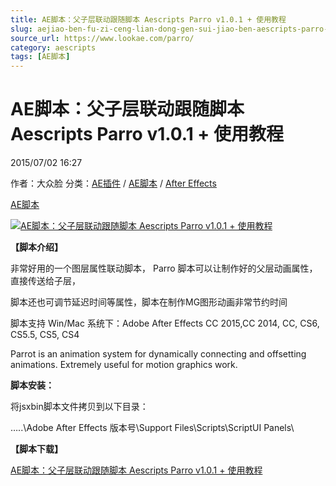 ```yaml
---
title: AE脚本：父子层联动跟随脚本 Aescripts Parro v1.0.1 + 使用教程
slug: aejiao-ben-fu-zi-ceng-lian-dong-gen-sui-jiao-ben-aescripts-parro-v1-0-1-shi-yong-jiao-cheng
source_url: https://www.lookae.com/parro/
category: aescripts
tags: [AE脚本]
---
```

# AE脚本：父子层联动跟随脚本 Aescripts Parro v1.0.1 + 使用教程

2015/07/02 16:27

作者：大众脸
分类：[AE插件](https://www.lookae.com/after-effects/aechajian/) / [AE脚本](https://www.lookae.com/after-effects/aescripts/) / [After Effects](https://www.lookae.com/after-effects/)

[AE脚本](https://www.lookae.com/tag/ae%e8%84%9a%e6%9c%ac/)

[![AE脚本：父子层联动跟随脚本 Aescripts Parro v1.0.1 + 使用教程](https://www.lookae.com/wp-content/uploads/2015/07/Parro.jpg "AE脚本：父子层联动跟随脚本 Aescripts Parro v1.0.1 + 使用教程-LookAE.com")](https://www.lookae.com/wp-content/uploads/2015/07/Parro.jpg)

**【脚本介绍】**

非常好用的一个图层属性联动脚本， Parro 脚本可以让制作好的父层动画属性，直接传送给子层，

脚本还也可调节延迟时间等属性，脚本在制作MG图形动画非常节约时间

脚本支持 Win/Mac 系统下：Adobe After Effects CC 2015,CC 2014, CC, CS6, CS5.5, CS5, CS4

Parrot is an animation system for dynamically connecting and offsetting animations. Extremely useful for motion graphics work.

**脚本安装：**

将jsxbin脚本文件拷贝到以下目录：

…..\Adobe After Effects 版本号\Support Files\Scripts\ScriptUI Panels\

**【脚本下载】**

[AE脚本：父子层联动跟随脚本 Aescripts Parro v1.0.1 + 使用教程](https://www.400gb.com/file/103537730)

